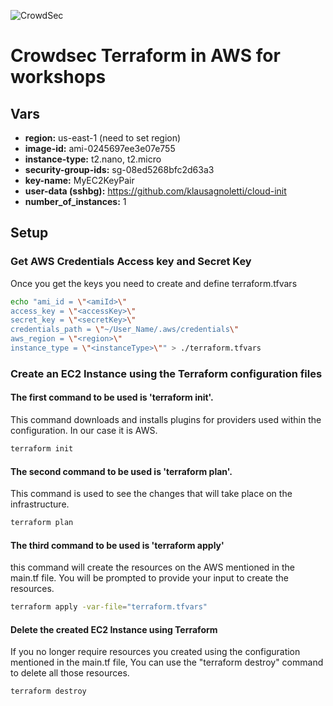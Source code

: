 ![CrowdSec](https://app.crowdsec.net/vectors/crowdsec.svg "CrowdSec Logo") 
# Crowdsec Terraform in AWS for workshops
## Vars
- **region:** us-east-1 (need to set region)
- **image-id:** ami-0245697ee3e07e755
- **instance-type:** t2.nano, t2.micro
- **security-group-ids:** sg-08ed5268bfc2d63a3
- **key-name:** MyEC2KeyPair
- **user-data (sshbg):** https://github.com/klausagnoletti/cloud-init
- **number_of_instances:** 1

## Setup
### Get AWS Credentials Access key and Secret Key
Once you get the keys you need to create and define terraform.tfvars
```sh
echo "ami_id = \"<amiId>\"
access_key = \"<accessKey>\"
secret_key = \"<secretKey>\"
credentials_path = \"~/User_Name/.aws/credentials\"
aws_region = \"<region>\"
instance_type = \"<instanceType>\"" > ./terraform.tfvars
```
### Create an EC2 Instance using the Terraform configuration files
#### The first command to be used is 'terraform init'.
This command downloads and installs plugins for providers used within the configuration. In our case it is AWS.
```sh
terraform init
```
#### The second command to be used is 'terraform plan'.
This command is used to see the changes that will take place on the infrastructure.
```sh
terraform plan
```
#### The third command to be used is 'terraform apply'
this command will create the resources on the AWS mentioned in the main.tf file.
You will be prompted to provide your input to create the resources.
```sh
terraform apply -var-file="terraform.tfvars"
```
#### Delete the created EC2 Instance using Terraform
If you no longer require resources you created using the configuration mentioned in the main.tf file, You can use the "terraform destroy" command to delete all those resources.
```sh
terraform destroy
```